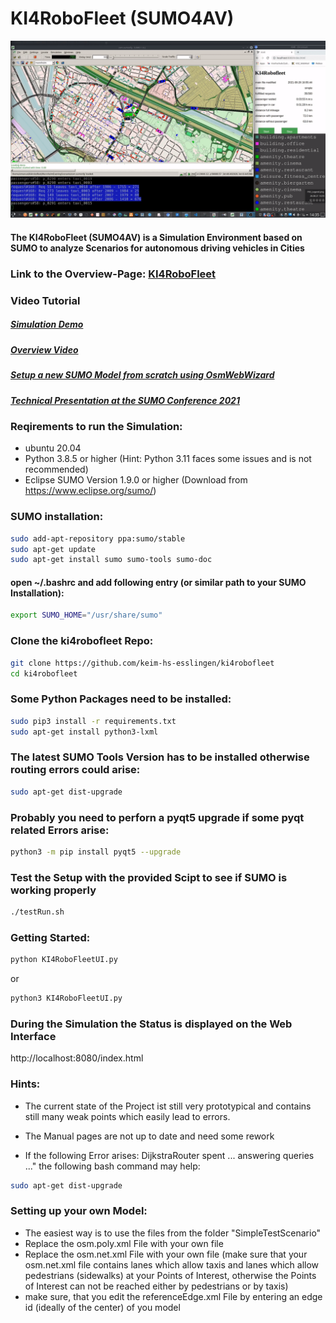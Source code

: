 # KI4RoboFleet (SUMO4AV)

![KI4RoboFleet](KI4RoboFleet.gif)

#### The KI4RoboFleet (SUMO4AV) is a Simulation Environment based on SUMO to analyze Scenarios for autonomous driving vehicles in Cities

### Link to the Overview-Page: [KI4RoboFleet](https://keim-hs-esslingen.github.io/ki4robofleet/)


### Video Tutorial 

##### [Simulation Demo](https://youtu.be/seKoe6jXcSc)

##### [Overview Video](https://youtu.be/X5AYifgP65g)

##### [Setup a new SUMO Model from scratch using OsmWebWizard](https://youtu.be/Dh_0A-wOk84)

##### [Technical Presentation at the SUMO Conference 2021](https://www.youtube.com/watch?v=Tut2k8K9J5s&list=PLy7t4z5SYNaRIdaznUrlC8F-Vt3qla1GJ&index=11)


### Reqirements to run the Simulation:

- ubuntu 20.04
- Python 3.8.5 or higher (Hint: Python 3.11 faces some issues and is not recommended)
- Eclipse SUMO Version 1.9.0 or higher (Download from https://www.eclipse.org/sumo/)


### SUMO installation:
```bash
sudo add-apt-repository ppa:sumo/stable
sudo apt-get update
sudo apt-get install sumo sumo-tools sumo-doc
```

#### open ~/.bashrc and add following entry (or similar path to your SUMO Installation):
```bash
export SUMO_HOME="/usr/share/sumo"

```

### Clone the ki4robofleet Repo:

```bash
git clone https://github.com/keim-hs-esslingen/ki4robofleet
cd ki4robofleet
```

### Some Python Packages need to be installed:

```bash
sudo pip3 install -r requirements.txt
sudo apt-get install python3-lxml
```

### The latest SUMO Tools Version has to be installed otherwise routing errors could arise:

```bash
sudo apt-get dist-upgrade
```

### Probably you need to perforn a pyqt5 upgrade if some pyqt related Errors arise:

```bash
python3 -m pip install pyqt5 --upgrade
```

### Test the Setup with the provided Scipt to see if SUMO is working properly
```bash
./testRun.sh
```

### Getting Started:

```bash
python KI4RoboFleetUI.py
```

or

```bash
python3 KI4RoboFleetUI.py
```

### During the Simulation the Status is displayed on the Web Interface 
http://localhost:8080/index.html

### Hints:
* The current state of the Project ist still very prototypical and contains still many weak points which easily lead to errors.

* The Manual pages are not up to date and need some rework

* If the following Error arises: DijkstraRouter spent ... answering queries ..." the following bash command may help:
```bash
sudo apt-get dist-upgrade
```

### Setting up your own Model:

* The easiest way is to use the files from the folder "SimpleTestScenario" 
* Replace the osm.poly.xml File with your own file
* Replace the osm.net.xml File with your own file (make sure that your osm.net.xml file contains lanes which allow taxis and lanes which allow pedestrians (sidewalks) at your Points of Interest, otherwise the Points of Interest can not be reached either by pedestrians or by taxis)
* make sure, that you edit the referenceEdge.xml File by entering an edge id (ideally of the center) of you model








